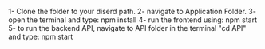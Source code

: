 1- Clone the folder to your diserd path.
2- navigate to Application Folder.
3- open the terminal and type: npm install
4- run the frontend using: npm start
5- to run the backend API, navigate to API folder in the terminal "cd API" and type: npm start
